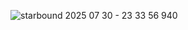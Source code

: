![starbound 2025 07 30 - 23 33 56 940](https://github.com/user-attachments/assets/bc343157-174e-44a4-a8df-1d029bf9be61)
